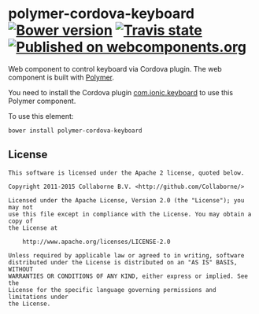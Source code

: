 polymer-cordova-keyboard [![Bower version](https://badge.fury.io/bo/polymer-cordova-keyboard.svg)](http://badge.fury.io/bo/polymer-cordova-keyboard) [![Travis state](https://travis-ci.org/Collaborne/polymer-cordova-keyboard.svg?branch=master)](https://travis-ci.org/Collaborne/polymer-cordova-keyboard) [![Published on webcomponents.org](https://img.shields.io/badge/webcomponents.org-published-blue.svg)](https://www.webcomponents.org/element/Collaborne/polymer-cordova-keyboard)
=========

Web component to control keyboard via Cordova plugin. The web component is built with [Polymer](https://www.polymer-project.org).

You need to install the Cordova plugin [com.ionic.keyboard](https://github.com/driftyco/ionic-plugin-keyboard) to use this Polymer component.

To use this element:

`bower install polymer-cordova-keyboard`


## License

    This software is licensed under the Apache 2 license, quoted below.

    Copyright 2011-2015 Collaborne B.V. <http://github.com/Collaborne/>

    Licensed under the Apache License, Version 2.0 (the "License"); you may not
    use this file except in compliance with the License. You may obtain a copy of
    the License at

        http://www.apache.org/licenses/LICENSE-2.0

    Unless required by applicable law or agreed to in writing, software
    distributed under the License is distributed on an "AS IS" BASIS, WITHOUT
    WARRANTIES OR CONDITIONS OF ANY KIND, either express or implied. See the
    License for the specific language governing permissions and limitations under
    the License.
    